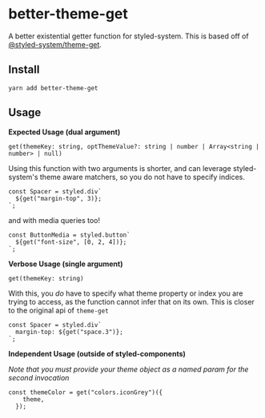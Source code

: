# better-theme-get

A better existential getter function for styled-system. This is based off of [@styled-system/theme-get](https://www.npmjs.com/package/@styled-system/theme-get).

## Install

```
yarn add better-theme-get
```

## Usage

**Expected Usage (dual argument)**

```
get(themeKey: string, optThemeValue?: string | number | Array<string | number> | null)
```

Using this function with two arguments is shorter, and can leverage styled-system's theme aware matchers, so you do not have to specify indices.

```
const Spacer = styled.div`
  ${get("margin-top", 3)};
`;
```

and with media queries too!

```
const ButtonMedia = styled.button`
  ${get("font-size", [0, 2, 4])};
`;
```

**Verbose Usage (single argument)**

```
get(themeKey: string)
```

With this, you _do_ have to specify what theme property or index you are trying to access, as the function cannot infer that on its own. This is closer to the original api of `theme-get`

```
const Spacer = styled.div`
  margin-top: ${get("space.3")};
`;
```

**Independent Usage (outside of styled-components)**

_Note that you must provide your theme object as a named param for the second invocation_

```
const themeColor = get("colors.iconGrey")({
    theme,
  });
```
